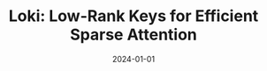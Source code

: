 ---
title: "Loki: Low-Rank Keys for Efficient Sparse Attention"
collection: publications
permalink: /publication/2024-01-01-Loki-Low-Rank-Keys-for-Efficient-Sparse-Attention
date: 2024-01-01
venue: 'NeurIPS 2024 (To Appear)'
paperurl: 'https://arxiv.org/abs/2406.02542'
citation: ' Prajwal Singhania,  Siddharth Singh,  Shwai He,  Soheil Feizi,  Abhinav Bhatele, &quot;Loki: Low-Rank Keys for Efficient Sparse Attention.&quot; arXiv, 2024.'
---